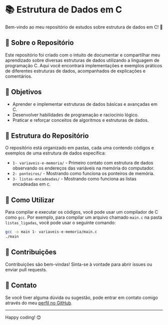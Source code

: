 
# 📚 Estrutura de Dados em C

Bem-vindo ao meu repositório de estudos sobre estrutura de dados em C! 🚀

## 📖 Sobre o Repositório

Este repositório foi criado com o intuito de documentar e compartilhar meu aprendizado sobre diversas estruturas de dados utilizando a linguagem de programação C. Aqui você encontrará implementações e exemplos práticos de diferentes estruturas de dados, acompanhados de explicações e comentários.

## 🎯 Objetivos

- Aprender e implementar estruturas de dados básicas e avançadas em C.
- Desenvolver habilidades de programação e raciocínio lógico.
- Praticar e reforçar conceitos de algoritmos e estruturas de dados.

## 📂 Estrutura do Repositório

O repositório está organizado em pastas, cada uma contendo códigos e exemplos de uma estrutura de dados específica:

- `1- variaveis-e-memoria/` - Primeiro contato com estrutura de dados observando os endereços das variáveis na memória do computador.
- `2- ponteiros/` - Mostrando como funciona os ponteiros de memória.
- `3- listas-encadeadas/` - Mostrando como funciona as listas encadeadas em c.

## 🚀 Como Utilizar

Para compilar e executar os códigos, você pode usar um compilador de C como `gcc`. Por exemplo, para compilar um arquivo chamado `main.c` na pasta `listas_ligadas`, você pode usar o seguinte comando:

```sh
gcc -o main 1- variaveis-e-memoria/main.c
./main
```

## 🤝 Contribuições

Contribuições são bem-vindas! Sinta-se à vontade para abrir issues ou enviar pull requests.

## 📧 Contato

Se você tiver alguma dúvida ou sugestão, pode entrar em contato comigo através do meu [perfil no GitHub](https://github.com/wallacemt).

---

Happy coding! 😊

